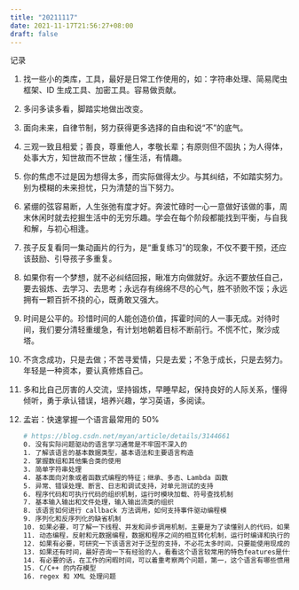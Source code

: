 ```yaml
---
title: "20211117"
date: 2021-11-17T21:56:27+08:00
draft: false
---
```


记录

1. 找一些小的类库，工具，最好是日常工作使用的，如：字符串处理、简易爬虫框架、ID 生成工具、加密工具。容易做贡献。

2. 多问多读多看，脚踏实地做出改变。

3. 面向未来，自律节制，努力获得更多选择的自由和说“不”的底气。

4. 三观一致且相爱；善良，尊重他人，孝敬长辈；有原则但不固执；为人得体，处事大方，知世故而不世故；懂生活，有情趣。

5. 你的焦虑不过是因为想得太多，而实际做得太少。与其纠结，不如踏实努力。别为模糊的未来担忧，只为清楚的当下努力。

6. 紧绷的弦容易断，人生张弛有度才好。奔波忙碌时一心一意做好该做的事，周末休闲时就去挖掘生活中的无穷乐趣。学会在每个阶段都能找到平衡，与自我和解，与初心相逢。

7. 孩子反复看同一集动画片的行为，是“重复练习”的现象，不仅不要干预，还应该鼓励、引导孩子多重复。

8. 如果你有一个梦想，就不必纠结回报，瞅准方向做就好。永远不要放任自己，要去锻炼、去学习、去思考；永远存有绵绵不尽的心气，胜不骄败不馁；永远拥有一颗百折不挠的心，既勇敢又强大。

9. 时间是公平的。珍惜时间的人能创造价值，挥霍时间的人一事无成。对待时间，我们要分清轻重缓急，有计划地朝着目标不断前行。不慌不忙，聚沙成塔。

10. 不贪念成功，只是去做；不苦寻爱情，只是去爱；不急于成长，只是去努力。年轻是一种资本，要认真修炼自己。

11. 多和比自己厉害的人交流，坚持锻炼，早睡早起，保持良好的人际关系，懂得倾听，勇于承认错误，培养兴趣，学习英语，多阅读。

12. 孟岩：快速掌握一个语言最常用的 50%
  
    ```zsh
    # https://blog.csdn.net/myan/article/details/3144661
    0. 没有实际问题驱动的语言学习通常是不牢固不深入的
    1. 了解该语言的基本数据类型，基本语法和主要语言构造
    2. 掌握数组和其他集合类的使用
    3. 简单字符串处理
    4. 基本面向对象或者函数式编程的特征；继承、多态、Lambda 函数
    5. 异常、错误处理、断言、日志和调试支持，对单元测试的支持
    6. 程序代码和可执行代码的组织机制，运行时模块加载、符号查找机制
    7. 基本输入输出和文件处理，输入输出流类的组织
    8. 该语言如何进行 callback 方法调用，如何支持事件驱动编程模
    9. 序列化和反序列化的缺省机制
    10. 如果必要，可了解一下线程、并发和异步调用机制，主要是为了读懂别人的代码，如果自己要写这类代码，必须专门花时间严肃认真系统地学习，严禁半桶水上阵
    11. 动态编程，反射和元数据编程，数据和程序之间的相互转化机制，运行时编译和执行的机制，有抱负的开发者在这块可以多下些功夫，能够使你对语言的认识高出一个层面
    12. 如果有必要，可研究一下该语言对于泛型的支持，不必花太多时间，只要能使用现成的泛型集合和泛型函数就可以了，可在以后闲暇时抽时间系统学习。需要注意的是，泛型技术跟多线程技术一样，用不好就成为万恶之源，必须系统学习，谨慎使用，否则不如不学不用
    13. 如果还有时间，最好咨询一下有经验的人，看看这个语言较常用的特色features是什么，如果之前没学过，应当补一下
    14. 有必要的话，在工作的闲暇时间，可以着重考察两个问题，第一，这个语言有哪些惯用法和模式，第二，这个语言的编译/解释执行机制
    15. C/C++ 的内存模型
    16. regex 和 XML 处理问题
    ```
    
    
